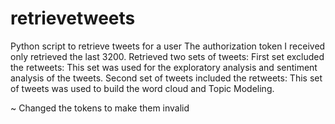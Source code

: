 # retrievetweets
Python script to retrieve tweets for a user
The authorization token I received only retrieved the last 3200.
Retrieved two sets of tweets:
  First set excluded the retweets: 
    This set was used for the exploratory analysis and sentiment analysis of the tweets.
  Second set of tweets included the retweets:
    This set of tweets was used to build the word cloud and Topic Modeling.
   
   
   
 ~ Changed the tokens to make them invalid
